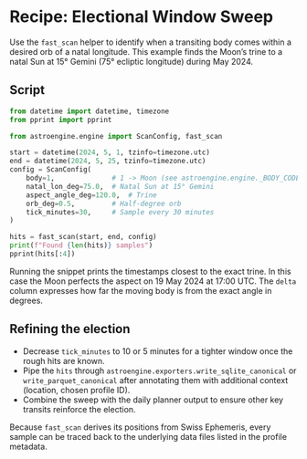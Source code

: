 # Recipe: Electional Window Sweep

Use the ``fast_scan`` helper to identify when a transiting body comes
within a desired orb of a natal longitude. This example finds the Moon’s
trine to a natal Sun at 15° Gemini (75° ecliptic longitude) during May
2024.

## Script

```python
from datetime import datetime, timezone
from pprint import pprint

from astroengine.engine import ScanConfig, fast_scan

start = datetime(2024, 5, 1, tzinfo=timezone.utc)
end = datetime(2024, 5, 25, tzinfo=timezone.utc)
config = ScanConfig(
    body=1,              # 1 -> Moon (see astroengine.engine._BODY_CODE_TO_NAME)
    natal_lon_deg=75.0,  # Natal Sun at 15° Gemini
    aspect_angle_deg=120.0,  # Trine
    orb_deg=0.5,         # Half-degree orb
    tick_minutes=30,     # Sample every 30 minutes
)

hits = fast_scan(start, end, config)
print(f"Found {len(hits)} samples")
pprint(hits[:4])
```

Running the snippet prints the timestamps closest to the exact trine. In
this case the Moon perfects the aspect on 19 May 2024 at 17:00 UTC. The
``delta`` column expresses how far the moving body is from the exact
angle in degrees.

## Refining the election

- Decrease ``tick_minutes`` to 10 or 5 minutes for a tighter window once
  the rough hits are known.
- Pipe the ``hits`` through ``astroengine.exporters.write_sqlite_canonical``
  or ``write_parquet_canonical`` after annotating them with additional
  context (location, chosen profile ID).
- Combine the sweep with the daily planner output to ensure other key
  transits reinforce the election.

Because ``fast_scan`` derives its positions from Swiss Ephemeris, every
sample can be traced back to the underlying data files listed in the
profile metadata.
